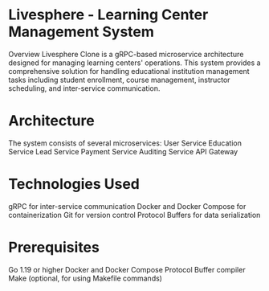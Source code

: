# Livesphere - Learning Center Management System

Overview
Livesphere Clone is a gRPC-based microservice architecture designed for managing learning centers' operations. This system provides a comprehensive solution for handling educational institution management tasks including student enrollment, course management, instructor scheduling, and inter-service communication.

# Architecture
The system consists of several microservices:
User Service
Education Service
Lead Service
Payment Service
Auditing Service
API Gateway

# Technologies Used

gRPC for inter-service communication
Docker and Docker Compose for containerization
Git for version control
Protocol Buffers for data serialization

# Prerequisites

Go 1.19 or higher
Docker and Docker Compose
Protocol Buffer compiler
Make (optional, for using Makefile commands)

